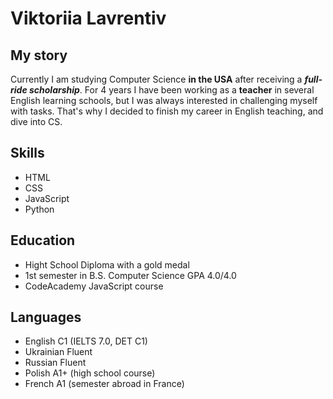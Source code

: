# Viktoriia Lavrentiv 

## My story
Currently I am studying Computer Science **in the USA** after receiving a **_full-ride scholarship_**. For 4 years I have been working as a **teacher** in several English learning schools, but I was always interested in challenging myself with tasks. That's why I decided to finish my career in English teaching, and dive into CS. 

## Skills 
- HTML 
- CSS
- JavaScript 
- Python 

## Education 
- Hight School Diploma with a gold medal 
- 1st semester in B.S. Computer Science GPA 4.0/4.0
- CodeAcademy JavaScript course 

## Languages 
- English C1 (IELTS 7.0, DET C1)
- Ukrainian Fluent 
- Russian Fluent 
- Polish A1+ (high school course)
- French A1 (semester abroad in France)
